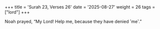 +++
title = 'Surah 23, Verses 26'
date = '2025-08-27'
weight = 26
tags = ["lord"]
+++

Noah prayed, “My Lord! Help me, because they have denied ˹me˺.”